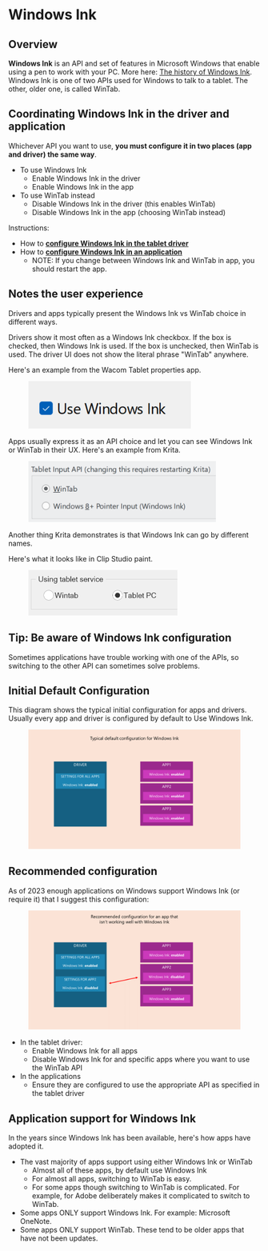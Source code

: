 # Windows Ink

## **Overview**

**Windows Ink** is an API and set of features in Microsoft Windows that enable using a pen to work with your PC.  More here: [The history of Windows Ink](the-history-of-windows-ink.md). Windows Ink is one of two APIs used for Windows to talk to a tablet. The other, older one, is called WinTab.

## Coordinating Windows Ink in the driver and application

Whichever API you want to use, **you must configure it in two places (app and driver) the same way**.

* To use Windows Ink
  * Enable Windows Ink in the driver
  * Enable Windows Ink in the app
* To use WinTab instead
  * Disable Windows Ink in the driver (this enables WinTab)
  * Disable Windows Ink in the app (choosing WinTab instead)

Instructions:

* How to [**configure Windows Ink in the tablet driver**](configure-windows-ink-in-the-tablet-driver.md) &#x20;
* How to [**configure Windows Ink in an application**](configure-windows-ink-for-apps.md)&#x20;
  * NOTE: If you change between Windows Ink and WinTab in app, you should restart the app.

## Notes the user experience

Drivers and apps typically present the Windows Ink vs WinTab choice in different ways.

Drivers show it most often as a Windows Ink checkbox. If the box is checked, then Windows Ink is used. If the box is unchecked, then WinTab is used. The driver UI does not show the literal phrase "WinTab" anywhere. &#x20;

Here's an example from the Wacom Tablet properties app.

<figure><img src="../../../.gitbook/assets/image (3) (1).png" alt=""><figcaption></figcaption></figure>

Apps usually express it as an API choice and let you can see Windows Ink or WinTab in their UX. Here's an example from Krita.

<figure><img src="../../../.gitbook/assets/image (6).png" alt="" width="375"><figcaption></figcaption></figure>

Another thing Krita demonstrates is that Windows Ink can go by different names.

Here's what it looks like in Clip Studio paint.&#x20;

<figure><img src="../../../.gitbook/assets/image (5).png" alt="" width="298"><figcaption></figcaption></figure>

## Tip: Be aware of Windows Ink configuration

Sometimes applications have trouble working with one of the APIs, so switching to the other API can sometimes solve problems.

## Initial Default Configuration

This diagram shows the typical initial configuration for apps and drivers. Usually every app and driver is configured by default to Use Windows Ink.

<figure><img src="../../../.gitbook/assets/image (1) (1) (1).png" alt=""><figcaption></figcaption></figure>



## Recommended configuration

As of 2023 enough applications on Windows support Windows Ink (or require it) that I suggest this configuration:

<figure><img src="../../../.gitbook/assets/image (2) (1).png" alt=""><figcaption></figcaption></figure>

* In the tablet driver:
  * Enable Windows Ink for all apps
  * Disable Windows Ink for and specific apps where you want to use the WinTab API
* In the applications
  * Ensure they are configured to use the appropriate API as specified in the tablet driver&#x20;

## Application support for Windows Ink

In the years since Windows Ink has been available, here's how apps have adopted it.

* The vast majority of apps support using either Windows Ink or WinTab
  * Almost all of these apps, by default use Windows Ink
  * For almost all apps, switching to WinTab is easy.&#x20;
  * For some apps though switching to WinTab is complicated. For example, for Adobe deliberately makes it complicated to switch to WinTab.
* Some apps ONLY support Windows Ink. For example: Microsoft OneNote.
* Some apps ONLY support WinTab. These tend to be older apps that have not been updates.

